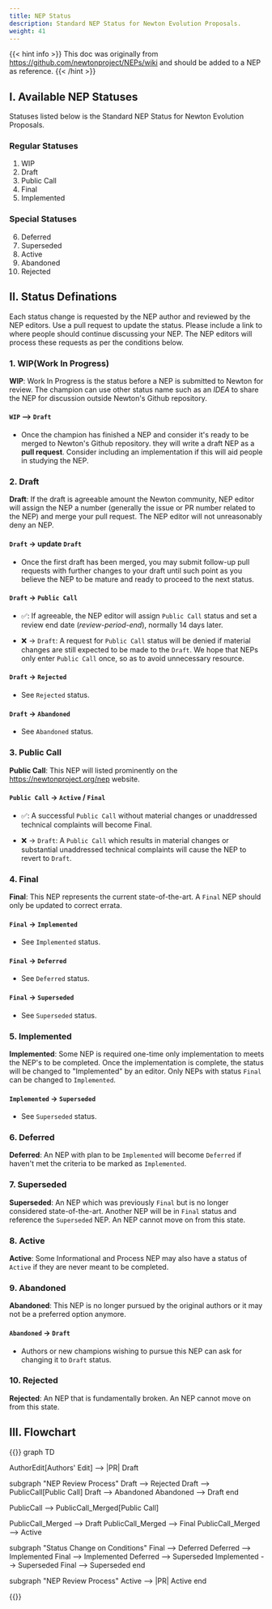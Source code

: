 ```yaml
---
title: NEP Status
description: Standard NEP Status for Newton Evolution Proposals.
weight: 41
---
```


{{< hint info >}}
This doc was originally from https://github.com/newtonproject/NEPs/wiki and should be added to a NEP as reference.
{{< /hint >}}

## I. Available NEP Statuses

Statuses listed below is the Standard NEP Status for Newton Evolution Proposals.

### Regular Statuses

1. WIP
2. Draft
3. Public Call
4. Final
5. Implemented

### Special Statuses

6. Deferred
7. Superseded
8. Active
9. Abandoned
10. Rejected

## II. Status Definations

Each status change is requested by the NEP author and reviewed by the NEP editors. Use a pull request to update the status. Please include a link to where people should continue discussing your NEP. The NEP editors will process these requests as per the conditions below.

### 1. WIP(Work In Progress)

**WIP**: Work In Progress is the status before a NEP is submitted to Newton for review. The champion can use other status name such as an _IDEA_ to share the NEP for discussion outside Newton's Github repository.

#### `WIP` --> `Draft`

- Once the champion has finished a NEP and consider it's ready to be merged to Newton's Github repository. they will write a draft NEP as a **pull request**. Consider including an implementation if this will aid people in studying the NEP.

### 2. Draft

**Draft**: If the draft is agreeable amount the Newton community, NEP editor will assign the NEP a number (generally the issue or PR number related to the NEP) and merge your pull request. The NEP editor will not unreasonably deny an NEP.

#### `Draft` -> update `Draft`

- Once the first draft has been merged, you may submit follow-up pull requests with further changes to your draft until such point as you believe the NEP to be mature and ready to proceed to the next status.

#### `Draft` -> `Public Call`

- ✅: If agreeable, the NEP editor will assign `Public Call` status and set a review end date (_review-period-end_), normally 14 days later.

- ❌ -> `Draft`: A request for `Public Call` status will be denied if material changes are still expected to be made to the `Draft`. We hope that NEPs only enter `Public Call` once, so as to avoid unnecessary resource.

#### `Draft` -> `Rejected`

- See `Rejected` status.

#### `Draft` -> `Abandoned`

- See `Abandoned` status.

### 3. Public Call

**Public Call**: This NEP will listed prominently on the https://newtonproject.org/nep website.

#### `Public Call` -> `Active` / `Final`

- ✅: A successful `Public Call` without material changes or unaddressed technical complaints will become Final.

- ❌ -> `Draft`: A `Public Call` which results in material changes or substantial unaddressed technical complaints will cause the NEP to revert to `Draft`.

### 4. Final

**Final**: This NEP represents the current state-of-the-art. A `Final` NEP should only be updated to correct errata.

#### `Final` -> `Implemented`

- See `Implemented` status.

#### `Final` -> `Deferred`

- See `Deferred` status.

#### `Final` -> `Superseded`

- See `Superseded` status.

### 5. Implemented

**Implemented**: Some NEP is required one-time only implementation to meets the NEP's to be completed. Once the implementation is complete, the status will be changed to "Implemented" by an editor. Only NEPs with status `Final` can be changed to `Implemented`.

#### `Implemented` -> `Superseded`

- See `Superseded` status.

### 6. Deferred

**Deferred**: An NEP with plan to be `Implemented` will become `Deferred` if haven't met the criteria to be marked as `Implemented`.

### 7. Superseded

**Superseded**: An NEP which was previously `Final` but is no longer considered state-of-the-art. Another NEP will be in `Final` status and reference the `Superseded` NEP. An NEP cannot move on from this state.

### 8. Active

**Active**: Some Informational and Process NEP may also have a status of `Active` if they are never meant to be completed.

### 9. Abandoned

**Abandoned**: This NEP is no longer pursued by the original authors or it may not be a preferred option anymore.

#### `Abandoned` -> `Draft`

- Authors or new champions wishing to pursue this NEP can ask for changing it to `Draft` status.

### 10. Rejected

**Rejected**: An NEP that is fundamentally broken. An NEP cannot move on from this state.

## III. Flowchart

{{<mermaid class="text-center">}}
graph TD

AuthorEdit[Authors' Edit] --> |PR| Draft

subgraph "NEP Review Process"
Draft --> Rejected
Draft --> PublicCall[Public Call]
Draft --> Abandoned
Abandoned --> Draft
end

PublicCall --> PublicCall_Merged[Public Call]

PublicCall_Merged --> Draft
PublicCall_Merged --> Final
PublicCall_Merged --> Active

subgraph "Status Change on Conditions"
Final --> Deferred
Deferred --> Implemented
Final --> Implemented
Deferred --> Superseded
Implemented --> Superseded
Final --> Superseded
end

subgraph "NEP Review Process"
Active --> |PR| Active
end

{{</mermaid >}}
